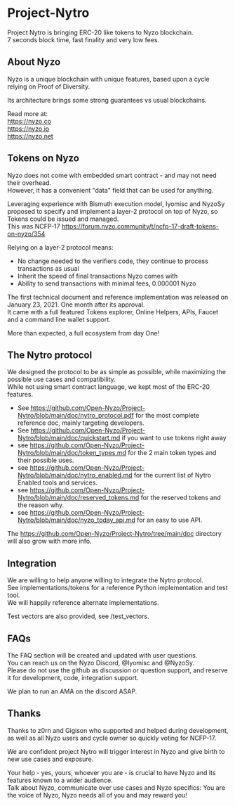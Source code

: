 # Project-Nytro
Project Nytro is bringing ERC-20 like tokens to Nyzo blockchain.  
7 seconds block time, fast finality and very low fees.

## About Nyzo

Nyzo is a unique blockchain with unique features, based upon a cycle relying on Proof of Diversity.

Its architecture brings some strong guarantees vs usual blockchains.

Read more at:  
https://nyzo.co  
https://nyzo.io  
https://nyzo.net

## Tokens on Nyzo

Nyzo does not come with embedded smart contract - and may not need their overhead.   
However, it has a convenient "data" field that can be used for anything.

Leveraging experience with Bismuth execution model, Iyomisc and NyzoSy proposed to specify and implement a layer-2 protocol on top of Nyzo, so Tokens could be issued and managed.  
This was NCFP-17 https://forum.nyzo.community/t/ncfp-17-draft-tokens-on-nyzo/354 

Relying on a layer-2 protocol means:
- No change needed to the verifiers code, they continue to process transactions as usual
- Inherit the speed of final transactions Nyzo comes with
- Ability to send transactions with minimal fees, 0.000001 Nyzo

The first technical document and reference implementation was released on January 23, 2021. One month after its approval.  
It came with a full featured Tokens explorer, Online Helpers, APIs, Faucet and a command line wallet support.  

More than expected, a full ecosystem from day One! 

## The Nytro protocol 

We designed the protocol to be as simple as possible, while maximizing the possible use cases and compatibility.  
While not using smart contract language, we kept most of the ERC-20 features.

- See https://github.com/Open-Nyzo/Project-Nytro/blob/main/doc/nytro_protocol.pdf for the most complete reference doc, mainly targeting developers.  
- See https://github.com/Open-Nyzo/Project-Nytro/blob/main/doc/quickstart.md if you want to use tokens right away  
- see https://github.com/Open-Nyzo/Project-Nytro/blob/main/doc/token_types.md for the 2 main token types and their possible uses.  
- see https://github.com/Open-Nyzo/Project-Nytro/blob/main/doc/nytro_enabled.md for the current list of Nytro Enabled tools and services.  
- see https://github.com/Open-Nyzo/Project-Nytro/blob/main/doc/reserved_tokens.md for the reserved tokens and the reason why.  
- see https://github.com/Open-Nyzo/Project-Nytro/blob/main/doc/nyzo_today_api.md for an easy to use API.  

The https://github.com/Open-Nyzo/Project-Nytro/tree/main/doc directory will also grow with more info. 

## Integration

We are willing to help anyone willing to integrate the Nytro protocol.   
See implementations/tokens for a reference Python implementation and test tool.  
We will happily reference alternate implementations.   

Test vectors are also provided, see /test_vectors.

## FAQs

The FAQ section will be created and updated with user questions.    
You can reach us on the Nyzo Discord, @Iyomisc and @NyzoSy.  
Please do not use the github as discussion or question support, and reserve it for development, code, integration support.

We plan to run an AMA on the discord ASAP.


## Thanks

Thanks to z0rn and Gigison who supported and helped during development, as well as all Nyzo users and cycle owner so quickly voting for NCFP-17.

We are confident project Nytro will trigger interest in Nyzo and give birth to new use cases and exposure.  

Your help - yes, yours, whoever you are - is crucial to have Nyzo and its features known to a wider audience.   
Talk about Nyzo, communicate over use cases and Nyzo specifics: You are the voice of Nyzo, Nyzo needs all of you and may reward you!
